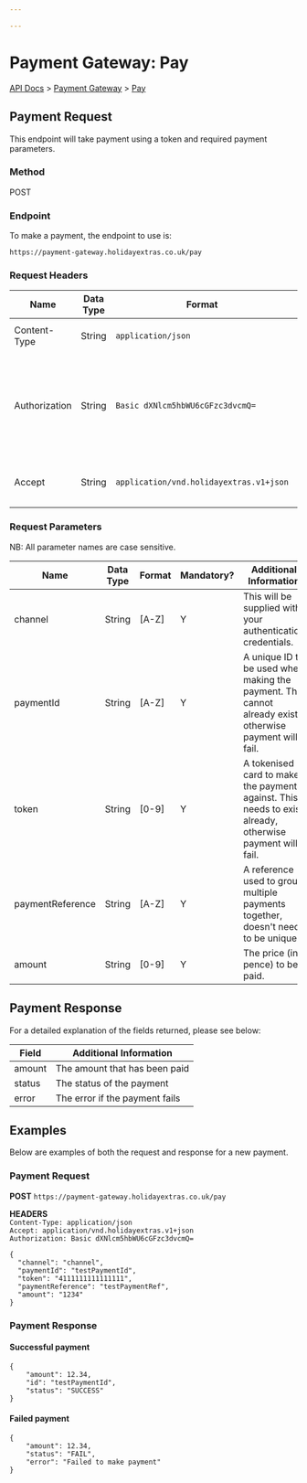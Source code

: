 ```yaml
---

---
```


# Payment Gateway: Pay

[API Docs](/) > [Payment Gateway](/payment-gateway/) > [Pay](/payment-gateway/pay)

## Payment Request

This endpoint will take payment using a token and required payment parameters.

### Method

POST

### Endpoint

To make a payment, the endpoint to use is:

```
https://payment-gateway.holidayextras.co.uk/pay
```

### Request Headers

| Name  | Data Type | Format | Mandatory? | Additional Information |
| ----  | --------- | ------ | ---------- | ---------------------- |
| Content-Type | String | `application/json` | Y | This should always be `application/json` |
| Authorization   | String | `Basic dXNlcm5hbWU6cGFzc3dvcmQ=` | Y | Base64 encoded string for the `username:password` credentials which will be created and provided to you. This header is required with every request.|
| Accept | String | `application/vnd.holidayextras.v1+json` | N | To use a different version please provide a different value. |

### Request Parameters

NB: All parameter names are case sensitive.

 | Name  | Data Type | Format | Mandatory? | Additional Information |
 | ----  | --------- | ------ | ---------- | ---------------------- |
 | channel | String | [A-Z] | Y | This will be supplied with your authentication credentials. |
 | paymentId | String | [A-Z] | Y | A unique ID to be used when making the payment. This cannot already exist otherwise payment will fail. |
 | token   | String | [0-9] | Y | A tokenised card to make the payment against. This needs to exist already, otherwise payment will fail. |
 | paymentReference | String | [A-Z] | Y | A reference used to group multiple payments together, doesn't need to be unique. |
 | amount | String | [0-9] | Y | The price (in pence) to be paid. |

## Payment Response

For a detailed explanation of the fields returned, please see below:

 | Field | Additional Information |
 | ----- | ---------------------- |
 | amount | The amount that has been paid |
 | status | The status of the payment |
 | error | The error if the payment fails |

## Examples

Below are examples of both the request and response for a new payment.

### Payment Request

**POST**  `https://payment-gateway.holidayextras.co.uk/pay`

**HEADERS** <br />
`Content-Type: application/json` <br />
`Accept: application/vnd.holidayextras.v1+json` <br />
`Authorization: Basic dXNlcm5hbWU6cGFzc3dvcmQ=`

```
{
  "channel": "channel",
  "paymentId": "testPaymentId",
  "token": "4111111111111111",
  "paymentReference": "testPaymentRef",
  "amount": "1234"
}
```

### Payment Response


#### Successful payment

```
{
    "amount": 12.34,
    "id": "testPaymentId",
    "status": "SUCCESS"
}
```

#### Failed payment

```
{
    "amount": 12.34,
    "status": "FAIL",
    "error": "Failed to make payment"
}
```
